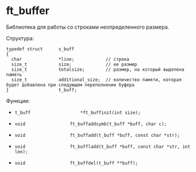 # ft_buffer

Библиотека для работы со строками неопределенного размера.

Структура:
```
typedef struct      s_buff
{
  char              *line;            // строка
  size_t            size;             // ее размер
  size_t            totalsize;        // размер, на который выделена память
  size_t            additional_size;  // количество памяти, которая будет добавлена при следующем переполнении буфера
}                   t_buff;
```

Функции:

* `t_buff					*ft_buffinit(int size);`

* `void					ft_buffaddsymb(t_buff *buff, char c);`
  
* `void					ft_buffadd(t_buff *buff, const char *str);`

* `void					ft_buffladd(t_buff *buff, const char *str, int len);`

* `void					ft_buffdel(t_buff **buff);`
